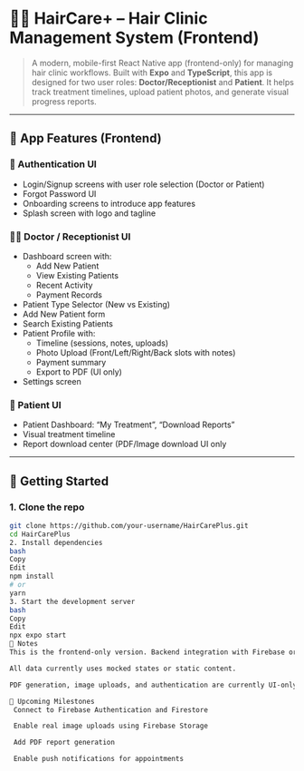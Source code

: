 # 💇‍♀️ HairCare+ – Hair Clinic Management System (Frontend)

> A modern, mobile-first React Native app (frontend-only) for managing hair clinic workflows. Built with **Expo** and **TypeScript**, this app is designed for two user roles: **Doctor/Receptionist** and **Patient**. It helps track treatment timelines, upload patient photos, and generate visual progress reports.

---

## 📱 App Features (Frontend)

### 🔐 Authentication UI
- Login/Signup screens with user role selection (Doctor or Patient)
- Forgot Password UI
- Onboarding screens to introduce app features
- Splash screen with logo and tagline

### 👨‍⚕️ Doctor / Receptionist UI
- Dashboard screen with:
  - Add New Patient
  - View Existing Patients
  - Recent Activity
  - Payment Records
- Patient Type Selector (New vs Existing)
- Add New Patient form
- Search Existing Patients
- Patient Profile with:
  - Timeline (sessions, notes, uploads)
  - Photo Upload (Front/Left/Right/Back slots with notes)
  - Payment summary
  - Export to PDF (UI only)
- Settings screen

### 👤 Patient UI
- Patient Dashboard: “My Treatment”, “Download Reports”
- Visual treatment timeline
- Report download center (PDF/Image download UI only

---

## 🚀 Getting Started

### 1. Clone the repo

```bash
git clone https://github.com/your-username/HairCarePlus.git
cd HairCarePlus
2. Install dependencies
bash
Copy
Edit
npm install
# or
yarn
3. Start the development server
bash
Copy
Edit
npx expo start
📌 Notes
This is the frontend-only version. Backend integration with Firebase or a Node.js API will follow.

All data currently uses mocked states or static content.

PDF generation, image uploads, and authentication are currently UI-only – backend integration is planned in upcoming versions.

📅 Upcoming Milestones
 Connect to Firebase Authentication and Firestore

 Enable real image uploads using Firebase Storage

 Add PDF report generation

 Enable push notifications for appointments

